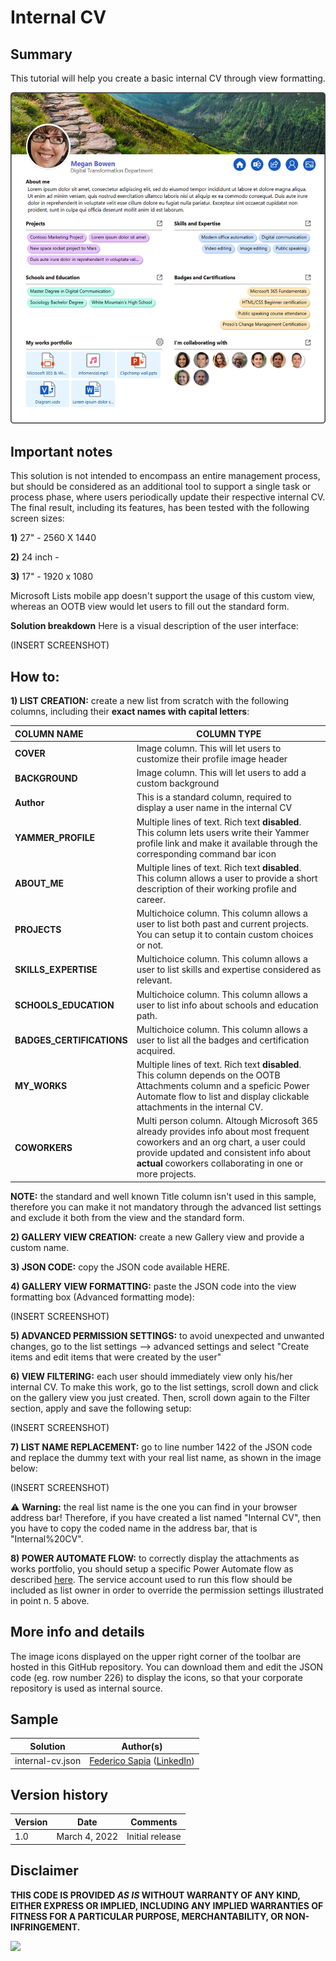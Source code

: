 # Internal CV

## Summary
This tutorial will help you create a basic internal CV through view formatting.

![screenshot of the sample](./assets/Internal-CV-preview.png)

## Important notes
This solution is not intended to encompass an entire management process, but should be considered as an additional tool to support a single task or process phase, where users periodically update their respective internal CV.
The final result, including its features, has been tested with the following screen sizes:

**1)** 27" - 2560 X 1440

**2)** 24 inch - 

**3)** 17" - 1920 x 1080

Microsoft Lists mobile app doesn't support the usage of this custom view, whereas an OOTB view would let users to fill out the standard form.

**Solution breakdown**
Here is a visual description of the user interface:

(INSERT SCREENSHOT)

## How to:

**1) LIST CREATION:** create a new list from scratch with the following columns, including their **exact names with capital letters**:


| **COLUMN NAME** | **COLUMN TYPE** |
|:-----------------|-----------------|
| **COVER**       | Image column. This will let users to customize their profile image header             |
| **BACKGROUND**           | Image column. This will let users to add a custom background                |
| **Author**     | This is a standard column, required to display a user name in the internal CV                |
| **YAMMER_PROFILE**            | Multiple lines of text. Rich text **disabled**. This column lets users write their Yammer profile link and make it available through the corresponding command bar icon                |
| **ABOUT_ME**        | Multiple lines of text. Rich text **disabled**. This column allows a user to provide a short description of their working profile and career.                |
| **PROJECTS**   | Multichoice column. This column allows a user to list both past and current projects. You can setup it to contain custom choices or not.                |
| **SKILLS_EXPERTISE**        | Multichoice column. This column allows a user to list skills and expertise considered as relevant.                |
| **SCHOOLS_EDUCATION**        | Multichoice column. This column allows a user to list info about schools and education path.                |
| **BADGES_CERTIFICATIONS**          | Multichoice column. This column allows a user to list all the badges and certification acquired.                |
| **MY_WORKS**        | Multiple lines of text. Rich text **disabled**. This column depends on the OOTB Attachments column and a speficic Power Automate flow to list and display clickable attachments in the internal CV.                 |
| **COWORKERS**   | Multi person column. Altough Microsoft 365 already provides info about most frequent coworkers and an org chart, a user could provide updated and consistent info about **actual** coworkers collaborating in one or more projects.                |

**NOTE:** the standard and well known Title column isn't used in this sample, therefore you can make it not mandatory through the advanced list settings and exclude it both from the view and the standard form.

**2) GALLERY VIEW CREATION:** create a new Gallery view and provide a custom name.

**3) JSON CODE:** copy the JSON code available HERE.

**4) GALLERY VIEW FORMATTING:** paste the JSON code into the view formatting box (Advanced formatting mode):

(INSERT SCREENSHOT)

**5) ADVANCED PERMISSION SETTINGS:** to avoid unexpected and unwanted changes, go to the list settings --> advanced settings and select "Create items and edit items that were created by the user"

**6) VIEW FILTERING:** each user should immediately view only his/her internal CV. To make this work, go to the list settings, scroll down and click on the gallery view you just created. Then, scroll down again to the Filter section, apply and save the following setup:

(INSERT SCREENSHOT)
 
**7) LIST NAME REPLACEMENT:**  go to line number 1422 of the JSON code and replace the dummy text with your real list name, as shown in the image below:

(INSERT SCREENSHOT)

⚠️ **Warning:** the real list name is the one you can find in your browser address bar! Therefore, if you have created a list named "Internal CV", then you have to copy the coded name in the address bar, that is "Internal%20CV".

**8) POWER AUTOMATE FLOW:** to correctly display the attachments as works portfolio, you should setup a specific Power Automate flow as described [here](https://github.com/Fedes365/Microsoft-Lists-Templates/wiki/Custom-attachments-column#power-automate-flow). The service account used to run this flow should be included as list owner in order to override the permission settings illustrated in point n. 5 above.



## More info and details
The image icons displayed on the upper right corner of the toolbar are hosted in this GitHub repository. You can download them and edit the JSON code (eg. row number 226) to display the icons, so that your corporate repository is used as internal source.


## Sample

Solution|Author(s)
--------|---------
internal-cv.json | [Federico Sapia](https://github.com/Fedes365) ([LinkedIn](https://www.linkedin.com/in/federicosapia/))



## Version history

Version |Date              |Comments
--------|------------------|--------------------------------
1.0     |March 4, 2022  |Initial release


## Disclaimer
**THIS CODE IS PROVIDED *AS IS* WITHOUT WARRANTY OF ANY KIND, EITHER EXPRESS OR IMPLIED, INCLUDING ANY IMPLIED WARRANTIES OF FITNESS FOR A PARTICULAR PURPOSE, MERCHANTABILITY, OR NON-INFRINGEMENT.**

<img src="https://pnptelemetry.azurewebsites.net/list-formatting/view-samples/to-do" />

